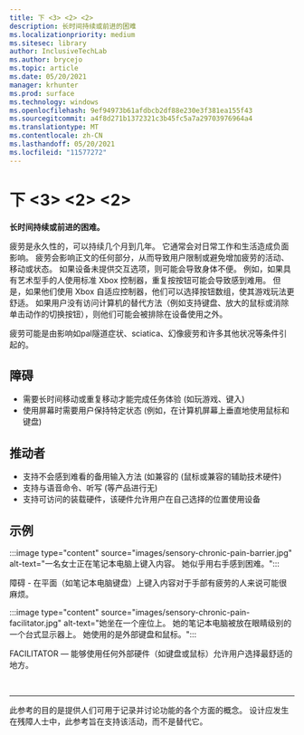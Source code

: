 ```yaml
---
title: 下 <3> <2> <2>
description: 长时间持续或前进的困难
ms.localizationpriority: medium
ms.sitesec: library
author: InclusiveTechLab
ms.author: brycejo
ms.topic: article
ms.date: 05/20/2021
manager: krhunter
ms.prod: surface
ms.technology: windows
ms.openlocfilehash: 9ef94973b61afdbcb2df88e230e3f381ea155f43
ms.sourcegitcommit: a4f8d271b1372321c3b45fc5a7a29703976964a4
ms.translationtype: MT
ms.contentlocale: zh-CN
ms.lasthandoff: 05/20/2021
ms.locfileid: "11577272"
---
```

# <a name="chronic-pain"></a>下 <3> <2> <2>

**长时间持续或前进的困难。**

疲劳是永久性的，可以持续几个月到几年。 它通常会对日常工作和生活造成负面影响。 疲劳会影响正文的任何部分，从而导致用户限制或避免增加疲劳的活动、移动或状态。 如果设备未提供交互选项，则可能会导致身体不便。 例如，如果具有艺术型手的人使用标准 Xbox 控制器，重复按按钮可能会导致感到难用。 但是，如果他们使用 Xbox 自适应控制器，他们可以选择按钮数组，使其游戏玩法更舒适。 如果用户没有访问计算机的替代方法（例如支持键盘、放大的鼠标或消除单击动作的切换按钮），则他们可能会被排除在设备使用之外。

疲劳可能是由影响如pal隧道症状、sciatica、幻像疲劳和许多其他状况等条件引起的。

## <a name="barriers"></a>障碍
* 需要长时间移动或重复移动才能完成任务体验 (如玩游戏、键入) 
* 使用屏幕时需要用户保持特定状态 (例如，在计算机屏幕上垂直地使用鼠标和键盘) 


## <a name="facilitators"></a>推动者

* 支持不会感到难看的备用输入方法 (如兼容的 (鼠标或兼容的辅助技术硬件) 
* 支持与语音命令、听写 (等产品进行无) 
* 支持可访问的装载硬件，该硬件允许用户在自己选择的位置使用设备


## <a name="examples"></a>示例

:::image type="content" source="images/sensory-chronic-pain-barrier.jpg" alt-text="一名女士正在笔记本电脑上键入内容。 她似乎用右手感到困难。":::

障碍 - 在平面（如笔记本电脑键盘）上键入内容对于手部有疲劳的人来说可能很麻烦。 

:::image type="content" source="images/sensory-chronic-pain-facilitator.jpg" alt-text="她坐在一个座位上。 她的笔记本电脑被放在眼睛级别的一个台式显示器上。 她使用的是外部键盘和鼠标。":::

FACILITATOR — 能够使用任何外部硬件（如键盘或鼠标）允许用户选择最舒适的地方。 

&nbsp;

[comment]: # (Footer 语句)
___
此参考的目的是提供人们可用于记录并讨论功能的各个方面的概念。 设计应发生在残障人士中，此参考旨在支持该活动，而不是替代它。 